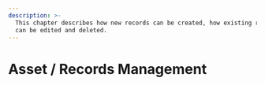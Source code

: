 ```yaml
---
description: >-
  This chapter describes how new records can be created, how existing records
  can be edited and deleted.
---
```


# Asset / Records Management

